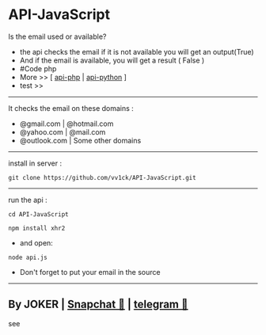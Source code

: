 # API-JavaScript
Is the email used or available?
- the api checks the email if it is not available you will get an output(True)
- And if the email is available, you will get a result ( False )
- #Code php 
- More >> [ <a class="" href="https://github.com/vv1ck/API-php">api-php</a> | <a class="" href="https://github.com/vv1ck/API-python">api-python</a> ]
- test >> 
------------------
It checks the email on these domains :
- @gmail.com | @hotmail.com
- @yahoo.com | @mail.com
- @outlook.com | Some other domains
-----------------
install in server :
<!--START_SECTION:waka-->
```
git clone https://github.com/vv1ck/API-JavaScript.git
```
<!--END_SECTION:waka-->
------------------
run the api :
<!--START_SECTION:waka-->
```
cd API-JavaScript
```
<!--END_SECTION:waka-->
<!--START_SECTION:waka-->
```
npm install xhr2
```
<!--END_SECTION:waka-->
- and open:
<!--START_SECTION:waka-->
```
node api.js
```
<!--END_SECTION:waka-->
- Don't forget to put your email in the source
--------------------
By JOKER | <a class="" href="https://www.snapchat.com/add/jokermr5oos4800?">Snapchat 👻</a> | <a class="" href="http://t.me/vv1ck">telegram 🔷</a>
-
see
